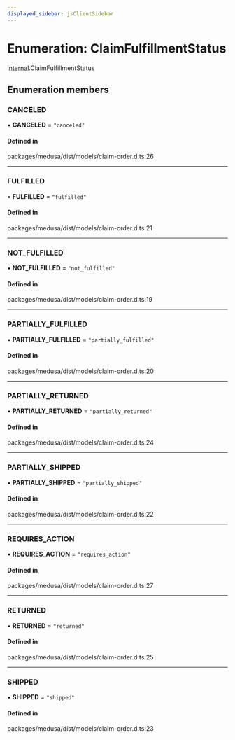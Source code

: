 ```yaml
---
displayed_sidebar: jsClientSidebar
---
```


# Enumeration: ClaimFulfillmentStatus

[internal](../modules/internal.md).ClaimFulfillmentStatus

## Enumeration members

### CANCELED

• **CANCELED** = `"canceled"`

#### Defined in

packages/medusa/dist/models/claim-order.d.ts:26

___

### FULFILLED

• **FULFILLED** = `"fulfilled"`

#### Defined in

packages/medusa/dist/models/claim-order.d.ts:21

___

### NOT\_FULFILLED

• **NOT\_FULFILLED** = `"not_fulfilled"`

#### Defined in

packages/medusa/dist/models/claim-order.d.ts:19

___

### PARTIALLY\_FULFILLED

• **PARTIALLY\_FULFILLED** = `"partially_fulfilled"`

#### Defined in

packages/medusa/dist/models/claim-order.d.ts:20

___

### PARTIALLY\_RETURNED

• **PARTIALLY\_RETURNED** = `"partially_returned"`

#### Defined in

packages/medusa/dist/models/claim-order.d.ts:24

___

### PARTIALLY\_SHIPPED

• **PARTIALLY\_SHIPPED** = `"partially_shipped"`

#### Defined in

packages/medusa/dist/models/claim-order.d.ts:22

___

### REQUIRES\_ACTION

• **REQUIRES\_ACTION** = `"requires_action"`

#### Defined in

packages/medusa/dist/models/claim-order.d.ts:27

___

### RETURNED

• **RETURNED** = `"returned"`

#### Defined in

packages/medusa/dist/models/claim-order.d.ts:25

___

### SHIPPED

• **SHIPPED** = `"shipped"`

#### Defined in

packages/medusa/dist/models/claim-order.d.ts:23
